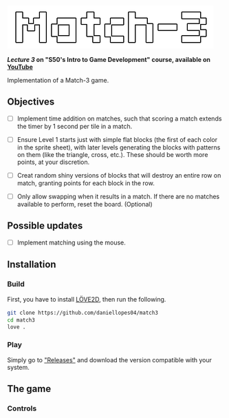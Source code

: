 ![Match-3](https://github.com/daniellopes04/match3/blob/main/graphics/match3-text.png)

***Lecture 3* on "S50's Intro to Game Development" course, available on [YouTube](https://www.youtube.com/playlist?list=PLWKjhJtqVAbluXJKKbCIb4xd7fcRkpzoz)**
 
Implementation of a Match-3 game.

## Objectives

- [ ] Implement time addition on matches, such that scoring a match extends the timer by 1 second per tile in a match.
- [ ] Ensure Level 1 starts just with simple flat blocks (the first of each color in the sprite sheet), with later levels generating the blocks with patterns on them (like the triangle, cross, etc.). These should be worth more points, at your discretion.
- [ ] Creat random shiny versions of blocks that will destroy an entire row on match, granting points for each block in the row.
- [ ] Only allow swapping when it results in a match. If there are no matches available to perform, reset the board.
    (Optional) 


## Possible updates

- [ ] Implement matching using the mouse.

## Installation

### Build

First, you have to install [LÖVE2D](https://love2d.org/), then run the following.

```bash
git clone https://github.com/daniellopes04/match3
cd match3
love .
```

### Play

Simply go to ["Releases"](https://github.com/daniellopes04/match3/releases) and download the version compatible with your system.

## The game

### Controls
